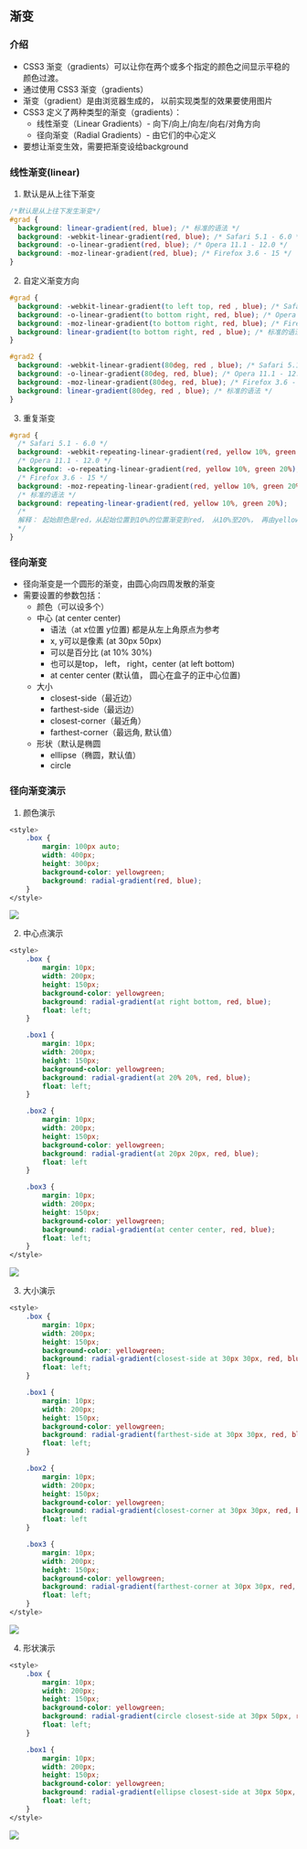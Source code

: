 ## 渐变

### 介绍
* CSS3 渐变（gradients）可以让你在两个或多个指定的颜色之间显示平稳的颜色过渡。
* 通过使用 CSS3 渐变（gradients）
* 渐变（gradient）是由浏览器生成的， 以前实现类型的效果要使用图片
* CSS3 定义了两种类型的渐变（gradients）：
    * 线性渐变（Linear Gradients）- 向下/向上/向左/向右/对角方向
    * 径向渐变（Radial Gradients）- 由它们的中心定义
* 要想让渐变生效，需要把渐变设给background

### 线性渐变(linear)
1.  默认是从上往下渐变
```css
/*默认是从上往下发生渐变*/
#grad {
  background: linear-gradient(red, blue); /* 标准的语法 */
  background: -webkit-linear-gradient(red, blue); /* Safari 5.1 - 6.0 */
  background: -o-linear-gradient(red, blue); /* Opera 11.1 - 12.0 */
  background: -moz-linear-gradient(red, blue); /* Firefox 3.6 - 15 */
}
```

2. 自定义渐变方向
```css
#grad {
  background: -webkit-linear-gradient(to left top, red , blue); /* Safari 5.1 - 6.0 */
  background: -o-linear-gradient(to bottom right, red, blue); /* Opera 11.1 - 12.0 */
  background: -moz-linear-gradient(to bottom right, red, blue); /* Firefox 3.6 - 15 */
  background: linear-gradient(to bottom right, red , blue); /* 标准的语法 */
}

#grad2 {
  background: -webkit-linear-gradient(80deg, red , blue); /* Safari 5.1 - 6.0 */
  background: -o-linear-gradient(80deg, red, blue); /* Opera 11.1 - 12.0 */
  background: -moz-linear-gradient(80deg, red, blue); /* Firefox 3.6 - 15 */
  background: linear-gradient(80deg, red , blue); /* 标准的语法 */
}
```

3. 重复渐变
```css
#grad {
  /* Safari 5.1 - 6.0 */
  background: -webkit-repeating-linear-gradient(red, yellow 10%, green 20%);
  /* Opera 11.1 - 12.0 */
  background: -o-repeating-linear-gradient(red, yellow 10%, green 20%);
  /* Firefox 3.6 - 15 */
  background: -moz-repeating-linear-gradient(red, yellow 10%, green 20%);
  /* 标准的语法 */
  background: repeating-linear-gradient(red, yellow 10%, green 20%);
  /*
  解释： 起始颜色是red，从起始位置到10%的位置渐变到red， 从10%至20%， 再由yellow渐变到green;此时， 渐变色并没有铺满整个元素，所以会重复平铺以填满元素
  */
}
```

### 径向渐变
* 径向渐变是一个圆形的渐变，由圆心向四周发散的渐变
* 需要设置的参数包括：
    * 颜色（可以设多个）
    * 中心 (at center center)
        * 语法（at x位置 y位置) 都是从左上角原点为参考
        * x, y可以是像素 (at 30px 50px)
        * 可以是百分比 (at 10% 30%)
        * 也可以是top， left， right，center (at left bottom)
        * at center center (默认值， 圆心在盒子的正中心位置)
    * 大小
        * closest-side（最近边）
        * farthest-side（最远边）
        * closest-corner（最近角）
        * farthest-corner（最远角, 默认值）
    * 形状（默认是椭圆
        * elllipse（椭圆，默认值）
        * circle

### 径向渐变演示
1. 颜色演示
```css
<style>
    .box {
        margin: 100px auto;
        width: 400px;
        height: 300px;
        background-color: yellowgreen;
        background: radial-gradient(red, blue);
    }
</style>
```
<img src="image/2017-10-13-19-56-17.png">

2. 中心点演示
```css
<style>
    .box {
        margin: 10px;
        width: 200px;
        height: 150px;
        background-color: yellowgreen;
        background: radial-gradient(at right bottom, red, blue);
        float: left;
    }

    .box1 {
        margin: 10px;
        width: 200px;
        height: 150px;
        background-color: yellowgreen;
        background: radial-gradient(at 20% 20%, red, blue);
        float: left;
    }

    .box2 {
        margin: 10px;
        width: 200px;
        height: 150px;
        background-color: yellowgreen;
        background: radial-gradient(at 20px 20px, red, blue);
        float: left
    }

    .box3 {
        margin: 10px;
        width: 200px;
        height: 150px;
        background-color: yellowgreen;
        background: radial-gradient(at center center, red, blue);
        float: left;
    }
</style>
```
<img src="image/2017-10-13-20-03-12.png">

3. 大小演示
```css
<style>
    .box {
        margin: 10px;
        width: 200px;
        height: 150px;
        background-color: yellowgreen;
        background: radial-gradient(closest-side at 30px 30px, red, blue);
        float: left;
    }

    .box1 {
        margin: 10px;
        width: 200px;
        height: 150px;
        background-color: yellowgreen;
        background: radial-gradient(farthest-side at 30px 30px, red, blue);
        float: left;
    }

    .box2 {
        margin: 10px;
        width: 200px;
        height: 150px;
        background-color: yellowgreen;
        background: radial-gradient(closest-corner at 30px 30px, red, blue);
        float: left
    }

    .box3 {
        margin: 10px;
        width: 200px;
        height: 150px;
        background-color: yellowgreen;
        background: radial-gradient(farthest-corner at 30px 30px, red, blue);
        float: left;
    }
</style>
```
<img src="image/2017-10-13-20-07-16.png">

4. 形状演示
```css
<style>
    .box {
        margin: 10px;
        width: 200px;
        height: 150px;
        background-color: yellowgreen;
        background: radial-gradient(circle closest-side at 30px 50px, red, blue);
        float: left;
    }

    .box1 {
        margin: 10px;
        width: 200px;
        height: 150px;
        background-color: yellowgreen;
        background: radial-gradient(ellipse closest-side at 30px 50px, red, blue);
        float: left;
    }
</style>
```
<img src="image/2017-10-13-20-17-09.png">

